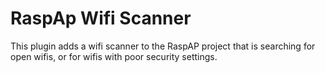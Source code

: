 # RaspAp Wifi Scanner
This plugin adds a wifi scanner to the RaspAP project that is searching for open wifis, or for wifis with poor security settings.